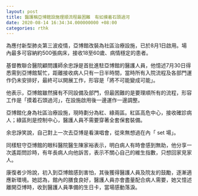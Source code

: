 ```yaml
---
layout: post
title: 醫護稱亞博館設施理順流程最困難　有如摸着石頭過河
date: 2020-08-14 16:34:34.000000000 +08:00
categories: rthk
---
```


為應付新型肺炎第三波疫情，亞博館改裝為社區治療設施，已於8月1日啟用。場內最多可容納約500張病床，接收18至60歲、病情穩定的患者。

基督教聯合醫院顧問護師余忠諍是首批進駐亞博館的醫護人員，他憶述7月30日得悉需到亞博館幫忙，距離接收病人只有一日半時間，當時所有入院流程及各部門運作仍未安排好，最終可以開展工作，形容是「將不可能變成可能」。

他表示，亞博館雖然擁有不同設備及部門，但最困難的是要理順所有的流程，形容工作是「摸着石頭過河」，在設施啟用後一邊運作一邊調整。

亞博館化身為社區治療設施，現時劃分為紅、綠兩區。紅區高危中心，接收確診病人；綠區則是控制中心，醫護人員不需要穿著全套保套裝備。

余忠諍笑說，自己對上一次去亞博是看演唱會，從來無想過在內「 set 場」。　　

同樣駐守亞博館的眼科醫院醫生陳家裕表示，明白病人有時會感到無助，他分享一次遙距問診時，有年長病人向他訴苦，表示不關心自己的維生指數，只想回家見家人。

康復者少玲說，初入到亞博館感到害怕，其後獲得醫護人員及院友的鼓勵，逐漸適應新環境。她認為，館內的膳食良好，醫護人員亦會盡量配合病人需要，她又憶述離開亞博時，收到醫護人員準備的生日卡，當場感動落淚。

